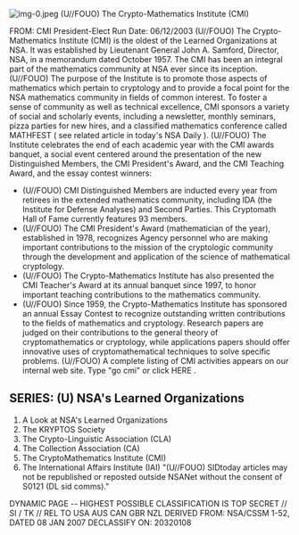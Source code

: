 ![img-0.jpeg](img-0.jpeg)
(U//FOUO) The Crypto-Mathematics Institute (CMI)

FROM:
CMI President-Elect
Run Date: 06/12/2003
(U//FOUO) The Crypto-Mathematics Institute (CMI) is the oldest of the Learned Organizations at NSA. It was established by Lieutenant General John A. Samford, Director, NSA, in a memorandum dated October 1957. The CMI has been an integral part of the mathematics community at NSA ever since its inception.
(U//FOUO) The purpose of the Institute is to promote those aspects of mathematics which pertain to cryptology and to provide a focal point for the NSA mathematics community in fields of common interest. To foster a sense of community as well as technical excellence, CMI sponsors a variety of social and scholarly events, including a newsletter, monthly seminars, pizza parties for new hires, and a classified mathematics conference called MATHFEST ( see related article in today's NSA Daily ).
(U//FOUO) The Institute celebrates the end of each academic year with the CMI awards banquet, a social event centered around the presentation of the new Distinguished Members, the CMI President's Award, and the CMI Teaching Award, and the essay contest winners:

- (U//FOUO) CMI Distinguished Members are inducted every year from retirees in the extended mathematics community, including IDA (the Institute for Defense Analyses) and Second Parties. This Cryptomath Hall of Fame currently features 93 members.
- (U//FOUO) The CMI President's Award (mathematician of the year), established in 1978, recognizes Agency personnel who are making important contributions to the mission of the cryptologic community through the development and application of the science of mathematical cryptology.
- (U//FOUO) The Crypto-Mathematics Institute has also presented the CMI Teacher's Award at its annual banquet since 1997, to honor important teaching contributions to the mathematics community.
- (U//FOUO) Since 1959, the Crypto-Mathematics Institute has sponsored an annual Essay Contest to recognize outstanding written contributions to the fields of mathematics and cryptology. Research papers are judged on their contributions to the general theory of cryptomathematics or cryptology, while applications papers should offer innovative uses of cryptomathematical techniques to solve specific problems.
(U//FOUO) A complete listing of CMI activities appears on our internal web site. Type "go cmi" or click HERE .


## SERIES: (U) NSA's Learned Organizations

1. A Look at NSA's Learned Organizations
2. The KRYPTOS Society
3. The Crypto-Linguistic Association (CLA)
4. The Collection Association (CA)
5. The CryptoMathematics Institute (CMI)
6. The International Affairs Institute (IAI)
"(U//FOUO) SIDtoday articles may not be republished or reposted outside NSANet without the consent of S0121 (DL sid comms)."

DYNAMIC PAGE -- HIGHEST POSSIBLE CLASSIFICATION IS
TOP SECRET // SI / TK // REL TO USA AUS CAN GBR NZL
DERIVED FROM: NSA/CSSM 1-52, DATED 08 JAN 2007 DECLASSIFY ON: 20320108
